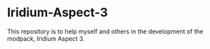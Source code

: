# Iridium-Aspect-3
This repository is to help myself and others in the development of the modpack, Iridium Aspect 3.
